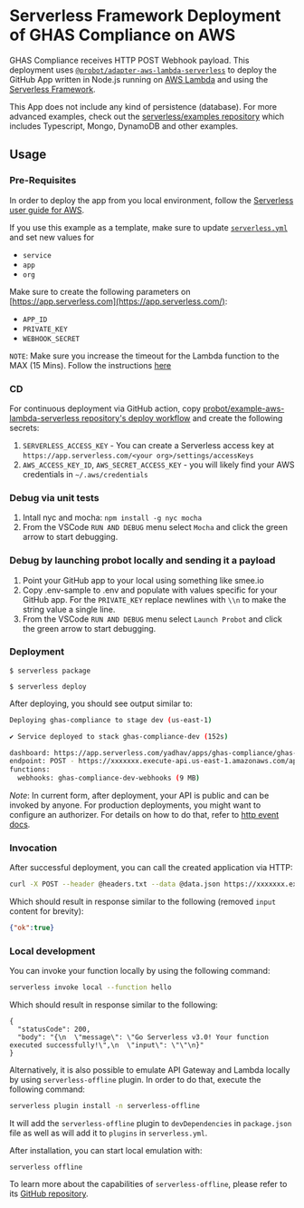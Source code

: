 # Serverless Framework Deployment of GHAS Compliance on AWS

GHAS Compliance receives HTTP POST Webhook payload. This deployment uses [`@probot/adapter-aws-lambda-serverless`](https://github.com/probot/adapter-aws-lambda-serverless) to deploy the GitHub App written in Node.js running on [AWS Lambda](https://aws.amazon.com/lambda/) and using the [Serverless Framework](https://github.com/serverless/serverless).

This App does not include any kind of persistence (database). For more advanced examples, check out the [serverless/examples repository](https://github.com/serverless/examples/) which includes Typescript, Mongo, DynamoDB and other examples.

## Usage

### Pre-Requisites

In order to deploy the app from you local environment, follow the [Serverless user guide for AWS](https://www.serverless.com/framework/docs/providers/aws/guide/quick-start/).

If you use this example as a template, make sure to update [`serverless.yml`](https://github.com/probot/example-aws-lambda-serverless/blob/main/serverless.yml) and set new values for

- `service`
- `app`
- `org`

Make sure to create the following parameters on [https://app.serverless.com](https://app.serverless.com/):

- `APP_ID`
- `PRIVATE_KEY`
- `WEBHOOK_SECRET`

`NOTE`:
Make sure you increase the timeout for the Lambda function to the MAX (15 Mins). Follow the instructions [here](https://bobbyhadz.com/blog/aws-lambda-task-timed-out-after-seconds)

### CD

For continuous deployment via GitHub action, copy [probot/example-aws-lambda-serverless repository's deploy workflow](https://github.com/probot/example-aws-lambda-serverless/blob/main/.github/workflows/deploy.yml) and create the following secrets:

1. `SERVERLESS_ACCESS_KEY` - You can create a Serverless access key at `https://app.serverless.com/<your org>/settings/accessKeys`
2. `AWS_ACCESS_KEY_ID`, `AWS_SECRET_ACCESS_KEY` - you will likely find your AWS credentials in `~/.aws/credentials`

### Debug via unit tests

1. Intall nyc and mocha: `npm install -g nyc mocha`
2. From the VSCode `RUN AND DEBUG` menu select `Mocha` and click the green arrow to start debugging.

### Debug by launching probot locally and sending it a payload

1. Point your GitHub app to your local using something like smee.io
2. Copy .env-sample to .env and populate with values specific for your GitHub app. For the `PRIVATE_KEY` replace newlines with `\\n` to make the string value a single line.
3. From the VSCode `RUN AND DEBUG` menu select `Launch Probot` and click the green arrow to start debugging.


### Deployment

```
$ serverless package
```


```
$ serverless deploy
```

After deploying, you should see output similar to:

```bash
Deploying ghas-compliance to stage dev (us-east-1)

✔ Service deployed to stack ghas-compliance-dev (152s)

dashboard: https://app.serverless.com/yadhav/apps/ghas-compliance/ghas-compliance/dev/us-east-1
endpoint: POST - https://xxxxxxx.execute-api.us-east-1.amazonaws.com/api/github/webhooks
functions:
  webhooks: ghas-compliance-dev-webhooks (9 MB)
```

_Note_: In current form, after deployment, your API is public and can be invoked by anyone. For production deployments, you might want to configure an authorizer. For details on how to do that, refer to [http event docs](https://www.serverless.com/framework/docs/providers/aws/events/apigateway/).

### Invocation

After successful deployment, you can call the created application via HTTP:

```bash
curl -X POST --header @headers.txt --data @data.json https://xxxxxxx.execute-api.us-east-1.amazonaws.com/api/github/webhooks
```

Which should result in response similar to the following (removed `input` content for brevity):

```json
{"ok":true}
```

### Local development

You can invoke your function locally by using the following command:

```bash
serverless invoke local --function hello
```

Which should result in response similar to the following:

```
{
  "statusCode": 200,
  "body": "{\n  \"message\": \"Go Serverless v3.0! Your function executed successfully!\",\n  \"input\": \"\"\n}"
}
```


Alternatively, it is also possible to emulate API Gateway and Lambda locally by using `serverless-offline` plugin. In order to do that, execute the following command:

```bash
serverless plugin install -n serverless-offline
```

It will add the `serverless-offline` plugin to `devDependencies` in `package.json` file as well as will add it to `plugins` in `serverless.yml`.

After installation, you can start local emulation with:

```
serverless offline
```

To learn more about the capabilities of `serverless-offline`, please refer to its [GitHub repository](https://github.com/dherault/serverless-offline).

